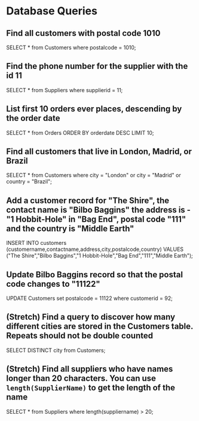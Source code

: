 # Database Queries

## Find all customers with postal code 1010

SELECT * from Customers where postalcode = 1010;

## Find the phone number for the supplier with the id 11

SELECT * from Suppliers where supplierid = 11;

## List first 10 orders ever places, descending by the order date

SELECT * from Orders 
ORDER BY orderdate DESC 
LIMIT 10;

## Find all customers that live in London, Madrid, or Brazil

SELECT * from Customers
where city = "London" or city = "Madrid" or country = "Brazil";

## Add a customer record for "The Shire", the contact name is "Bilbo Baggins" the address is -"1 Hobbit-Hole" in "Bag End", postal code "111" and the country is "Middle Earth"

INSERT INTO customers (customername,contactname,address,city,postalcode,country) 
VALUES ("The Shire","Bilbo Baggins","1 Hobbit-Hole","Bag End","111","Middle Earth");

## Update Bilbo Baggins record so that the postal code changes to "11122"

UPDATE Customers set postalcode = 11122 where customerid = 92;

## (Stretch) Find a query to discover how many different cities are stored in the Customers table. Repeats should not be double counted

SELECT DISTINCT city from Customers;

## (Stretch) Find all suppliers who have names longer than 20 characters. You can use `length(SupplierName)` to get the length of the name

SELECT * from Suppliers where length(suppliername) > 20;


